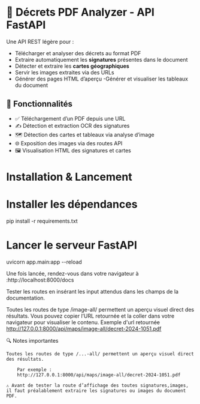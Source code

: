 # 📄 Décrets PDF Analyzer - API FastAPI

Une API REST légère pour :
- Télécharger et analyser des décrets au format PDF
- Extraire automatiquement les **signatures** présentes dans le document
- Détecter et extraire les **cartes géographiques**
- Servir les images extraites via des URLs
- Générer des pages HTML d’aperçu
-Générer et visualiser les tableaux du document

## 🚀 Fonctionnalités

- ✅ Téléchargement d’un PDF depuis une URL
- ✍️ Détection et extraction OCR des signatures
- 🗺️ Détection des cartes et tableaux via analyse d’image
- 🌐 Exposition des images via des routes API
- 🖼️ Visualisation HTML des signatures et cartes

# Installation & Lancement
# Installer les dépendances
pip install -r requirements.txt

# Lancer le serveur FastAPI
uvicorn app.main:app --reload


Une fois lancée, rendez-vous dans votre navigateur à :http://localhost:8000/docs

Tester les routes en insérant les input attendus dans les champs de la documentation.

Toutes les routes de type /image-all/ permettent un aperçu visuel direct des résultats.
Vous pouvez copier l’URL retournée et la coller dans votre navigateur pour visualiser le contenu.
Exemple d'url retournée http://127.0.0.1:8000/api/maps/image-all/decret-2024-1051.pdf 

🔍 Notes importantes

    Toutes les routes de type /...-all/ permettent un aperçu visuel direct des résultats.

        Par exemple :
        http://127.0.0.1:8000/api/maps/image-all/decret-2024-1051.pdf

    ⚠️ Avant de tester la route d’affichage des toutes signatures,images, il faut préalablement extraire les signatures ou images du document PDF.

